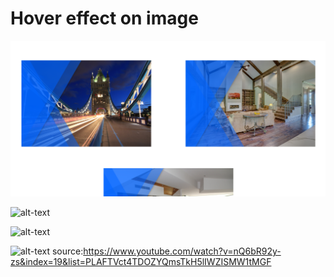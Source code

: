 # Hover effect on image

![alt-text](images/final.png)


![alt-text](first,png)


![alt-text](second.png)


![alt-text](third.png)
source:https://www.youtube.com/watch?v=nQ6bR92y-zs&index=19&list=PLAFTVct4TDOZYQmsTkH5lIWZISMW1tMGF